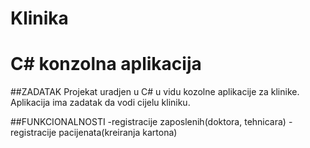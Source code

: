 # Klinika
# C# konzolna aplikacija
##ZADATAK
Projekat uradjen u C# u vidu kozolne aplikacije za klinike.
Aplikacija ima zadatak da vodi cijelu kliniku.

##FUNKCIONALNOSTI
-registracije zaposlenih(doktora, tehnicara)
-registracije pacijenata(kreiranja kartona)

